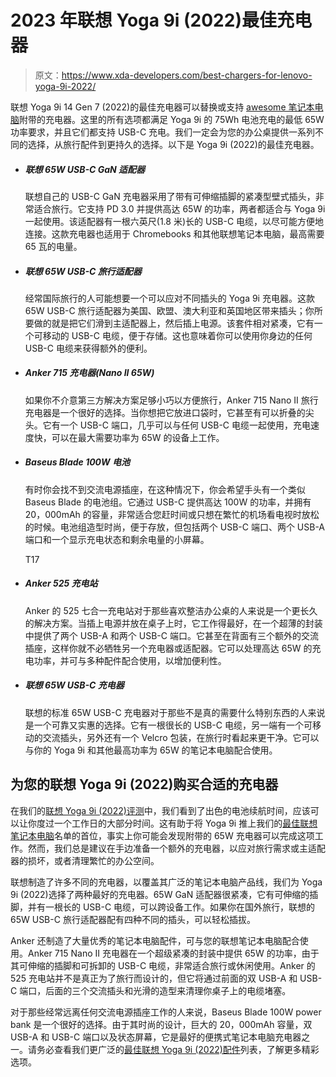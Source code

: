 # 2023 年联想 Yoga 9i (2022)最佳充电器

> 原文：<https://www.xda-developers.com/best-chargers-for-lenovo-yoga-9i-2022/>

联想 Yoga 9i 14 Gen 7 (2022)的最佳充电器可以替换或支持 [awesome 笔记本电脑](https://www.xda-developers.com/best-laptops/)附带的充电器。这里的所有选项都满足 Yoga 9i 的 75Wh 电池充电的最低 65W 功率要求，并且它们都支持 USB-C 充电。我们一定会为您的办公桌提供一系列不同的选择，从旅行配件到更持久的选择。以下是 Yoga 9i (2022)的最佳充电器。

*   ##### 联想 65W USB-C GaN 适配器

    联想自己的 USB-C GaN 充电器采用了带有可伸缩插脚的紧凑型壁式插头，非常适合旅行。它支持 PD 3.0 并提供高达 65W 的功率，两者都适合与 Yoga 9i 一起使用。该适配器有一根六英尺(1.8 米)长的 USB-C 电缆，以尽可能方便地连接。这款充电器也适用于 Chromebooks 和其他联想笔记本电脑，最高需要 65 瓦的电量。

*   ##### 联想 65W USB-C 旅行适配器

    经常国际旅行的人可能想要一个可以应对不同插头的 Yoga 9i 充电器。这款 65W USB-C 旅行适配器为美国、欧盟、澳大利亚和英国地区带来插头；你所要做的就是把它们滑到主适配器上，然后插上电源。该套件相对紧凑，它有一个可移动的 USB-C 电缆，便于存储。这也意味着你可以使用你身边的任何 USB-C 电缆来获得额外的便利。

*   ##### Anker 715 充电器(Nano II 65W)

    如果你不介意第三方解决方案足够小巧以方便旅行，Anker 715 Nano II 旅行充电器是一个很好的选择。当你想把它放进口袋时，它甚至有可以折叠的尖头。它有一个 USB-C 端口，几乎可以与任何 USB-C 电缆一起使用，充电速度快，可以在最大需要功率为 65W 的设备上工作。

*   ##### Baseus Blade 100W 电池

    有时你会找不到交流电源插座，在这种情况下，你会希望手头有一个类似 Baseus Blade 的电池组。它通过 USB-C 提供高达 100W 的功率，并拥有 20，000mAh 的容量，非常适合您赶时间或只想在繁忙的机场看电视时放松的时候。电池组造型时尚，便于存放，但包括两个 USB-C 端口、两个 USB-A 端口和一个显示充电状态和剩余电量的小屏幕。

    T17
*   ##### Anker 525 充电站

    Anker 的 525 七合一充电站对于那些喜欢整洁办公桌的人来说是一个更长久的解决方案。当插上电源并放在桌子上时，它工作得最好，在一个超薄的封装中提供了两个 USB-A 和两个 USB-C 端口。它甚至在背面有三个额外的交流插座，这样你就不必牺牲另一个充电器或适配器。它可以处理高达 65W 的充电功率，并可与多种配件配合使用，以增加便利性。

*   ##### 联想 65W USB-C 充电器

    联想的标准 65W USB-C 充电器对于那些不是真的需要什么特别东西的人来说是一个可靠又实惠的选择。它有一根很长的 USB-C 电缆，另一端有一个可移动的交流插头，另外还有一个 Velcro 包装，在旅行时看起来更干净。它可以与你的 Yoga 9i 和其他最高功率为 65W 的笔记本电脑配合使用。

## 为您的联想 Yoga 9i (2022)购买合适的充电器

在我们的[联想 Yoga 9i (2022)评测](https://www.xda-developers.com/lenovo-yoga-9i-2022-review)中，我们看到了出色的电池续航时间，应该可以让你度过一个工作日的大部分时间。这有助于将 Yoga 9i 推上我们的[最佳联想笔记本电脑](https://www.xda-developers.com/best-lenovo-laptops/)名单的首位，事实上你可能会发现附带的 65W 充电器可以完成这项工作。然而，我们总是建议在手边准备一个额外的充电器，以应对旅行需求或主适配器的损坏，或者清理繁忙的办公空间。

联想制造了许多不同的充电器，以覆盖其广泛的笔记本电脑产品线，我们为 Yoga 9i (2022)选择了两种最好的充电器。65W GaN 适配器很紧凑，它有可伸缩的插脚，并有一根长的 USB-C 电缆，可以跨设备工作。如果你在国外旅行，联想的 65W USB-C 旅行适配器配有四种不同的插头，可以轻松插拔。

Anker 还制造了大量优秀的笔记本电脑配件，可与您的联想笔记本电脑配合使用。Anker 715 Nano II 充电器在一个超级紧凑的封装中提供 65W 的功率，由于其可伸缩的插脚和可拆卸的 USB-C 电缆，非常适合旅行或休闲使用。Anker 的 525 充电站并不是真正为了旅行而设计的，但它将通过前面的双 USB-A 和 USB-C 端口，后面的三个交流插头和光滑的造型来清理你桌子上的电缆堵塞。

对于那些经常远离任何交流电源插座工作的人来说，Baseus Blade 100W power bank 是一个很好的选择。由于其时尚的设计，巨大的 20，000mAh 容量，双 USB-A 和 USB-C 端口以及状态屏幕，它是最好的便携式笔记本电脑充电器之一。请务必查看我们更广泛的[最佳联想 Yoga 9i (2022)配件](https://www.xda-developers.com/best-accessories-for-lenovo-yoga-9i/)列表，了解更多精彩选项。